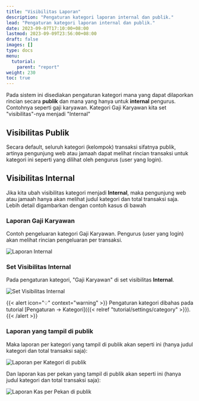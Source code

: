```yaml
---
title: "Visibilitas Laporan"
description: "Pengaturan kategori laporan internal dan publik."
lead: "Pengaturan kategori laporan internal dan publik."
date: 2023-09-07T17:10:00+08:00
lastmod: 2023-09-09T23:56:00+08:00
draft: false
images: []
type: docs
menu:
  tutorial:
    parent: "report"
weight: 230
toc: true
---
```


Pada sistem ini disediakan pengaturan kategori mana yang dapat dilaporkan rincian secara **publik** dan mana yang hanya untuk **internal** pengurus. Contohnya seperti gaji karyawan. Kategori Gaji Karyawan kita set "visibilitas"-nya menjadi "Internal"

## Visibilitas Publik

Secara default, seluruh kategori (kelompok) transaksi sifatnya publik, artinya pengunjung web atau jamaah dapat melihat rincian transaksi untuk kategori ini seperti yang dilihat oleh pengurus (user yang login).

## Visibilitas Internal

Jika kita ubah visibilitas kategori menjadi **Internal**, maka pengunjung web atau jamaah hanya akan melihat judul kategori dan total transaksi saja. Lebih detail digambarkan dengan contoh kasus di bawah

### Laporan Gaji Karyawan

Contoh pengeluaran kategori Gaji Karyawan. Pengurus (user yang login) akan melihat rincian pengeluaran per transaksi.

![Laporan Internal](images/desktop-view/12-visibilitas-laporan-1.jpg "Laporan Internal")

### Set Visibilitas Internal

Pada pengaturan kategori, "Gaji Karyawan" di set visibilitas **Internal**.

![Set Visibilitas Internal](images/desktop-view/12-visibilitas-laporan-2.jpg "Set Visibilitas Internal")

{{< alert icon="💡" context="warning" >}}
Pengaturan kategori dibahas pada tutorial [Pengaturan → Kategori]({{< relref "tutorial/settings/category" >}}).
{{< /alert >}}

### Laporan yang tampil di publik

Maka laporan per kategori yang tampil di publik akan seperti ini (hanya judul kategori dan total transaksi saja):

![Laporan per Kategori di publik](images/desktop-view/12-visibilitas-laporan-3.jpg "Laporan per Kategori di publik")

Dan laporan kas per pekan yang tampil di publik akan seperti ini (hanya judul kategori dan total transaksi saja):

![Laporan Kas per Pekan di publik](images/desktop-view/12-visibilitas-laporan-4.jpg "Laporan Kas per Pekan di publik")
